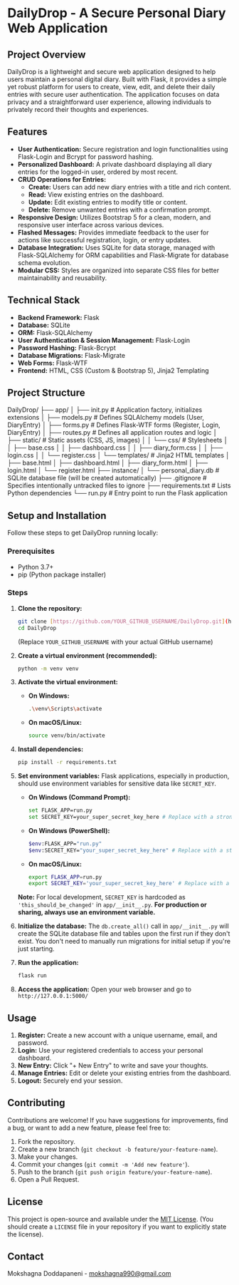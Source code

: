 # DailyDrop - A Secure Personal Diary Web Application

## Project Overview

DailyDrop is a lightweight and secure web application designed to help users maintain a personal digital diary. Built with Flask, it provides a simple yet robust platform for users to create, view, edit, and delete their daily entries with secure user authentication. The application focuses on data privacy and a straightforward user experience, allowing individuals to privately record their thoughts and experiences.

## Features

* **User Authentication:** Secure registration and login functionalities using Flask-Login and Bcrypt for password hashing.
* **Personalized Dashboard:** A private dashboard displaying all diary entries for the logged-in user, ordered by most recent.
* **CRUD Operations for Entries:**
    * **Create:** Users can add new diary entries with a title and rich content.
    * **Read:** View existing entries on the dashboard.
    * **Update:** Edit existing entries to modify title or content.
    * **Delete:** Remove unwanted entries with a confirmation prompt.
* **Responsive Design:** Utilizes Bootstrap 5 for a clean, modern, and responsive user interface across various devices.
* **Flashed Messages:** Provides immediate feedback to the user for actions like successful registration, login, or entry updates.
* **Database Integration:** Uses SQLite for data storage, managed with Flask-SQLAlchemy for ORM capabilities and Flask-Migrate for database schema evolution.
* **Modular CSS:** Styles are organized into separate CSS files for better maintainability and reusability.

## Technical Stack

* **Backend Framework:** Flask
* **Database:** SQLite
* **ORM:** Flask-SQLAlchemy
* **User Authentication & Session Management:** Flask-Login
* **Password Hashing:** Flask-Bcrypt
* **Database Migrations:** Flask-Migrate
* **Web Forms:** Flask-WTF
* **Frontend:** HTML, CSS (Custom & Bootstrap 5), Jinja2 Templating

## Project Structure
DailyDrop/
├── app/
│   ├── init.py         # Application factory, initializes extensions
│   ├── models.py           # Defines SQLAlchemy models (User, DiaryEntry)
│   ├── forms.py            # Defines Flask-WTF forms (Register, Login, DiaryEntry)
│   ├── routes.py           # Defines all application routes and logic
│   ├── static/             # Static assets (CSS, JS, images)
│   │   └── css/            # Stylesheets
│   │       ├── base.css
│   │       ├── dashboard.css
│   │       ├── diary_form.css
│   │       ├── login.css
│   │       └── register.css
│   └── templates/          # Jinja2 HTML templates
│       ├── base.html
│       ├── dashboard.html
│       ├── diary_form.html
│       ├── login.html
│       └── register.html
├── instance/
│   └── personal_diary.db   # SQLite database file (will be created automatically)
├── .gitignore              # Specifies intentionally untracked files to ignore
├── requirements.txt        # Lists Python dependencies
└── run.py                  # Entry point to run the Flask application

## Setup and Installation

Follow these steps to get DailyDrop running locally:

### Prerequisites

* Python 3.7+
* pip (Python package installer)

### Steps

1.  **Clone the repository:**
    ```bash
    git clone [https://github.com/YOUR_GITHUB_USERNAME/DailyDrop.git](https://github.com/YOUR_GITHUB_USERNAME/DailyDrop.git)
    cd DailyDrop
    ```
    (Replace `YOUR_GITHUB_USERNAME` with your actual GitHub username)

2.  **Create a virtual environment (recommended):**
    ```bash
    python -m venv venv
    ```

3.  **Activate the virtual environment:**
    * **On Windows:**
        ```bash
        .\venv\Scripts\activate
        ```
    * **On macOS/Linux:**
        ```bash
        source venv/bin/activate
        ```

4.  **Install dependencies:**
    ```bash
    pip install -r requirements.txt
    ```

5.  **Set environment variables:**
    Flask applications, especially in production, should use environment variables for sensitive data like `SECRET_KEY`.
    * **On Windows (Command Prompt):**
        ```bash
        set FLASK_APP=run.py
        set SECRET_KEY=your_super_secret_key_here # Replace with a strong, random key
        ```
    * **On Windows (PowerShell):**
        ```bash
        $env:FLASK_APP="run.py"
        $env:SECRET_KEY="your_super_secret_key_here" # Replace with a strong, random key
        ```
    * **On macOS/Linux:**
        ```bash
        export FLASK_APP=run.py
        export SECRET_KEY='your_super_secret_key_here' # Replace with a strong, random key
        ```
    **Note:** For local development, `SECRET_KEY` is hardcoded as `'this_should_be_changed'` in `app/__init__.py`. **For production or sharing, always use an environment variable.**

6.  **Initialize the database:**
    The `db.create_all()` call in `app/__init__.py` will create the SQLite database file and tables upon the first run if they don't exist. You don't need to manually run migrations for initial setup if you're just starting.

7.  **Run the application:**
    ```bash
    flask run
    ```

8.  **Access the application:**
    Open your web browser and go to `http://127.0.0.1:5000/`

## Usage

1.  **Register:** Create a new account with a unique username, email, and password.
2.  **Login:** Use your registered credentials to access your personal dashboard.
3.  **New Entry:** Click "+ New Entry" to write and save your thoughts.
4.  **Manage Entries:** Edit or delete your existing entries from the dashboard.
5.  **Logout:** Securely end your session.

## Contributing

Contributions are welcome! If you have suggestions for improvements, find a bug, or want to add a new feature, please feel free to:

1.  Fork the repository.
2.  Create a new branch (`git checkout -b feature/your-feature-name`).
3.  Make your changes.
4.  Commit your changes (`git commit -m 'Add new feature'`).
5.  Push to the branch (`git push origin feature/your-feature-name`).
6.  Open a Pull Request.

## License

This project is open-source and available under the [MIT License](LICENSE). (You should create a `LICENSE` file in your repository if you want to explicitly state the license).

## Contact

Mokshagna Doddapaneni - mokshagna990@gmail.com
